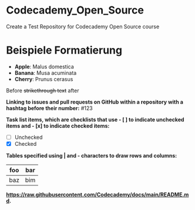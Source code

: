 # Codecademy_Open_Source
Create a Test Repository for Codecademy Open Source course

# Beispiele Formatierung

- **Apple**: Malus domestica
- **Banana**: Musa acuminata
- **Cherry**: Prunus cerasus

Before ~~strikethrough text~~ after

**Linking to issues and pull requests on GitHub within a repository with a hashtag before their number:**
#123

**Task list items, which are checklists that use - [ ] to indicate unchecked items and - [x] to indicate checked items:**
- [ ] Unchecked
- [x] Checked

**Tables specified using | and - characters to draw rows and columns:**

| foo | bar |
| --- | --- |
| baz | bim |

**https://raw.githubusercontent.com/Codecademy/docs/main/README.md.** 
